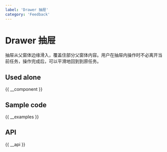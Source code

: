 ```yaml
---
label: 'Drawer 抽屉'
category: 'Feedback'
---
```


# Drawer 抽屉

抽屉从父窗体边缘滑入，覆盖住部分父窗体内容。用户在抽屉内操作时不必离开当前任务，操作完成后，可以平滑地回到到原任务。

## Used alone

{{ __component }}

## Sample code

{{ __examples }}

## API

{{ __api }}
